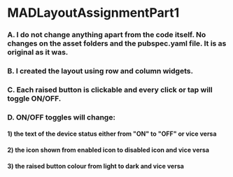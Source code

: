 # MADLayoutAssignmentPart1

### A. I do not change anything apart from the code itself. No changes on the asset folders and the pubspec.yaml file. It is as original as it was.
### B. I created the layout using row and column widgets.
### C. Each raised button is clickable and every click or tap will toggle ON/OFF.
### D. ON/OFF toggles will change:
####    1) the text of the device status either from "ON" to "OFF" or vice versa
####    2) the icon shown from enabled icon to disabled icon and vice versa
####    3) the raised button colour from light to dark and vice versa
